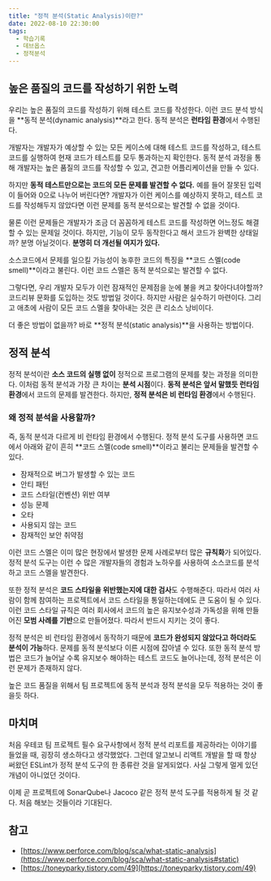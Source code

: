 ```yaml
---
title: "정적 분석(Static Analysis)이란?"
date: 2022-08-10 22:30:00
tags:
  - 학습기록
  - 데브옵스
  - 정적분석
---
```


## 높은 품질의 코드를 작성하기 위한 노력

우리는 높은 품질의 코드를 작성하기 위해 테스트 코드를 작성한다. 이런 코드 분석 방식을 **동적 분석(dynamic analysis)**라고 한다. 동적 분석은 **런타임 환경**에서 수행된다.

개발자는 개발자가 예상할 수 있는 모든 케이스에 대해 테스트 코드를 작성하고, 테스트 코드를 실행하여 현재 코드가 테스트를 모두 통과하는지 확인한다. 동적 분석 과정을 통해 개발자는 높은 품질의 코드를 작성할 수 있고, 견고한 어플리케이션을 만들 수 있다.

하지만 **동적 테스트만으로는 코드의 모든 문제를 발견할 수 없다.** 예를 들어 잘못된 입력이 들어와 0으로 나누어 버린다면? 개발자가 이런 케이스를 예상하지 못하고, 테스트 코드를 작성해두지 않았다면 이런 문제를 동적 분석으로는 발견할 수 없을 것이다.

물론 이런 문제들은 개발자가 조금 더 꼼꼼하게 테스트 코드를 작성하면 어느정도 해결할 수 있는 문제일 것이다. 하지만, 기능이 모두 동작한다고 해서 코드가 완벽한 상태일까? 분명 아닐것이다. **분명히 더 개선될 여지가 있다.**

소스코드에서 문제를 일으킬 가능성이 농후한 코드의 특징을 **코드 스멜(code smell)**이라고 불린다. 이런 코드 스멜은 동적 분석으로는 발견할 수 없다.

그렇다면, 우리 개발자 모두가 이런 잠재적인 문제점을 눈에 불을 켜고 찾아다녀야할까? 코드리뷰 문화를 도입하는 것도 방법일 것이다. 하지만 사람은 실수하기 마련이다. 그리고 애초에 사람이 모든 코드 스멜을 찾아내는 것은 큰 리소스 낭비이다.

더 좋은 방법이 없을까? 바로 **정적 분석(static analysis)**을 사용하는 방법이다.

## 정적 분석

정적 분석이란 **소스 코드의 실행 없이** 정적으로 프로그램의 문제를 찾는 과정을 의미한다. 이처럼 동적 분석과 가장 큰 차이는 **분석 시점**이다. **동적 분석은 앞서 말했듯 런타임 환경**에서 코드의 문제를 발견한다. 하지만, **정적 분석은 비 런타임 환경**에서 수행된다.

### 왜 정적 분석을 사용할까?

즉, 동적 분석과 다르게 비 런타임 환경에서 수행된다. 정적 분석 도구를 사용하면 코드에서 아래와 같이 흔히 **코드 스멜(code smell)**이라고 불리는 문제들을 발견할 수 있다.

- 잠재적으로 버그가 발생할 수 있는 코드
- 안티 패턴
- 코드 스타일(컨벤션) 위반 여부
- 성능 문제
- 오타
- 사용되지 않는 코드
- 잠재적인 보안 취약점

이런 코드 스멜은 이미 많은 현장에서 발생한 문제 사례로부터 많은 **규칙화**가 되어있다. 정적 분석 도구는 이런 수 많은 개발자들의 경험과 노하우를 사용하여 소스코드를 분석하고 코드 스멜을 발견한다.

또한 정적 분석은 **코드 스타일을 위반했는지에 대한 검사**도 수행해준다. 따라서 여러 사람이 함께 참여하는 프로젝트에서 코드 스타일을 통일하는데에도 큰 도움이 될 수 있다. 이런 코드 스타일 규칙은 여러 회사에서 코드의 높은 유지보수성과 가독성을 위해 만들어진 **모범 사례를 기반**으로 만들어졌다. 따라서 반드시 지키는 것이 좋다.

정적 분석은 비 런타임 환경에서 동작하기 때문에 **코드가 완성되지 않았다고 하더라도 분석이 가능**하다. 문제를 동적 분석보다 이른 시점에 잡아낼 수 있다. 또한 동적 분석 방법은 코드가 늘어날 수록 유지보수 해야하는 테스트 코드도 늘어나는데, 정적 분석은 이런 문제가 존재하지 않다.

높은 코드 품질을 위해서 팀 프로젝트에 동적 분석과 정적 분석을 모두 적용하는 것이 좋을듯 하다.

## 마치며

처음 우테코 팀 프로젝트 필수 요구사항에서 정적 분석 리포트를 제공하라는 이야기를 들었을 때, 굉장히 생소하다고 생각했었다. 그런데 알고보니 리액트 개발을 할 때 항상 써왔던 ESLint가 정적 분석 도구의 한 종류란 것을 알게되었다. 사실 그렇게 멀게 있던 개념이 아니었던 것이다.

이제 곧 프로젝트에 SonarQube나 Jacoco 같은 정적 분석 도구를 적용하게 될 것 같다. 처음 해보는 것들이라 기대된다.

## 참고

- [https://www.perforce.com/blog/sca/what-static-analysis](https://www.perforce.com/blog/sca/what-static-analysis#static)
- [https://toneyparky.tistory.com/49](https://toneyparky.tistory.com/49)
